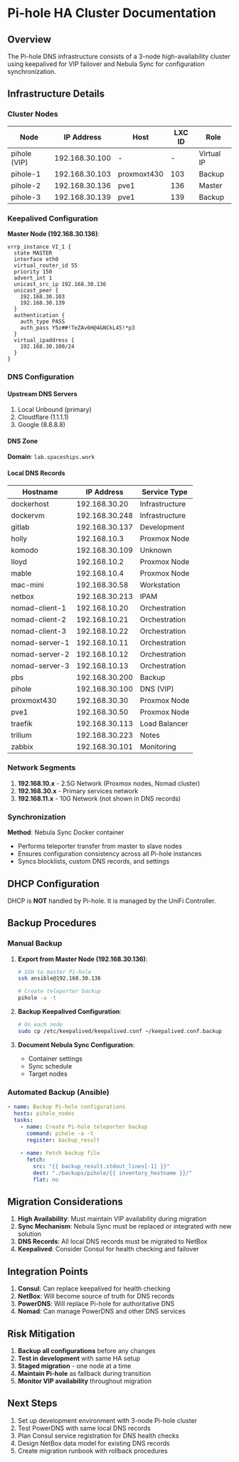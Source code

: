 # Pi-hole HA Cluster Documentation

## Overview

The Pi-hole DNS infrastructure consists of a 3-node high-availability cluster using keepalived for VIP failover and Nebula Sync for configuration synchronization.

## Infrastructure Details

### Cluster Nodes

| Node | IP Address | Host | LXC ID | Role |
|------|------------|------|--------|------|
| pihole (VIP) | 192.168.30.100 | - | - | Virtual IP |
| pihole-1 | 192.168.30.103 | proxmoxt430 | 103 | Backup |
| pihole-2 | 192.168.30.136 | pve1 | 136 | Master |
| pihole-3 | 192.168.30.139 | pve1 | 139 | Backup |

### Keepalived Configuration

**Master Node (192.168.30.136)**:
```
vrrp_instance VI_1 {
  state MASTER
  interface eth0
  virtual_router_id 55
  priority 150
  advert_int 1
  unicast_src_ip 192.168.30.136
  unicast_peer {
    192.168.30.103
    192.168.30.139
  }
  authentication {
    auth_type PASS
    auth_pass Y5z##!TeZAv6H@4&NCkL45!*p3
  }
  virtual_ipaddress {
    192.168.30.100/24
  }
}
```

### DNS Configuration

#### Upstream DNS Servers
1. Local Unbound (primary)
2. Cloudflare (1.1.1.1)
3. Google (8.8.8.8)

#### DNS Zone
**Domain**: `lab.spaceships.work`

#### Local DNS Records

| Hostname | IP Address | Service Type |
|----------|------------|--------------|
| dockerhost | 192.168.30.20 | Infrastructure |
| dockervm | 192.168.30.248 | Infrastructure |
| gitlab | 192.168.30.137 | Development |
| holly | 192.168.10.3 | Proxmox Node |
| komodo | 192.168.30.109 | Unknown |
| lloyd | 192.168.10.2 | Proxmox Node |
| mable | 192.168.10.4 | Proxmox Node |
| mac-mini | 192.168.30.58 | Workstation |
| netbox | 192.168.30.213 | IPAM |
| nomad-client-1 | 192.168.10.20 | Orchestration |
| nomad-client-2 | 192.168.10.21 | Orchestration |
| nomad-client-3 | 192.168.10.22 | Orchestration |
| nomad-server-1 | 192.168.10.11 | Orchestration |
| nomad-server-2 | 192.168.10.12 | Orchestration |
| nomad-server-3 | 192.168.10.13 | Orchestration |
| pbs | 192.168.30.200 | Backup |
| pihole | 192.168.30.100 | DNS (VIP) |
| proxmoxt430 | 192.168.30.30 | Proxmox Node |
| pve1 | 192.168.30.50 | Proxmox Node |
| traefik | 192.168.30.113 | Load Balancer |
| trilium | 192.168.30.223 | Notes |
| zabbix | 192.168.30.101 | Monitoring |

### Network Segments

1. **192.168.10.x** - 2.5G Network (Proxmox nodes, Nomad cluster)
2. **192.168.30.x** - Primary services network
3. **192.168.11.x** - 10G Network (not shown in DNS records)

### Synchronization

**Method**: Nebula Sync Docker container
- Performs teleporter transfer from master to slave nodes
- Ensures configuration consistency across all Pi-hole instances
- Syncs blocklists, custom DNS records, and settings

## DHCP Configuration

DHCP is **NOT** handled by Pi-hole. It is managed by the UniFi Controller.

## Backup Procedures

### Manual Backup

1. **Export from Master Node (192.168.30.136)**:
   ```bash
   # SSH to master Pi-hole
   ssh ansible@192.168.30.136
   
   # Create teleporter backup
   pihole -a -t
   ```

2. **Backup Keepalived Configuration**:
   ```bash
   # On each node
   sudo cp /etc/keepalived/keepalived.conf ~/keepalived.conf.backup
   ```

3. **Document Nebula Sync Configuration**:
   - Container settings
   - Sync schedule
   - Target nodes

### Automated Backup (Ansible)

```yaml
- name: Backup Pi-hole configurations
  hosts: pihole_nodes
  tasks:
    - name: Create Pi-hole teleporter backup
      command: pihole -a -t
      register: backup_result
    
    - name: Fetch backup file
      fetch:
        src: "{{ backup_result.stdout_lines[-1] }}"
        dest: "./backups/pihole/{{ inventory_hostname }}/"
        flat: no
```

## Migration Considerations

1. **High Availability**: Must maintain VIP availability during migration
2. **Sync Mechanism**: Nebula Sync must be replaced or integrated with new solution
3. **DNS Records**: All local DNS records must be migrated to NetBox
4. **Keepalived**: Consider Consul for health checking and failover

## Integration Points

1. **Consul**: Can replace keepalived for health checking
2. **NetBox**: Will become source of truth for DNS records
3. **PowerDNS**: Will replace Pi-hole for authoritative DNS
4. **Nomad**: Can manage PowerDNS and other DNS services

## Risk Mitigation

1. **Backup all configurations** before any changes
2. **Test in development** with same HA setup
3. **Staged migration** - one node at a time
4. **Maintain Pi-hole** as fallback during transition
5. **Monitor VIP availability** throughout migration

## Next Steps

1. Set up development environment with 3-node Pi-hole cluster
2. Test PowerDNS with same local DNS records
3. Plan Consul service registration for DNS health checks
4. Design NetBox data model for existing DNS records
5. Create migration runbook with rollback procedures